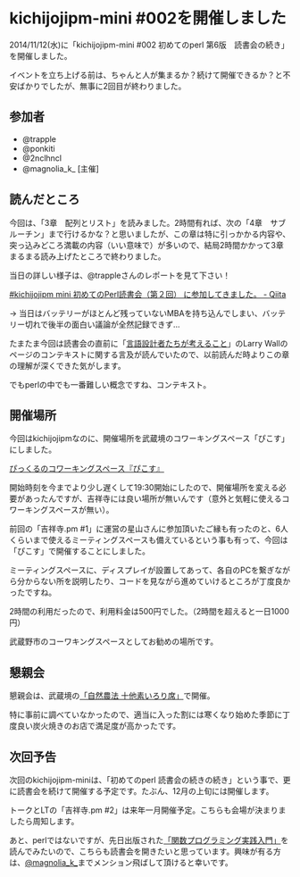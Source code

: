 # kichijojipm-mini #002を開催しました

2014/11/12(水)に「kichijojipm-mini #002 初めてのperl 第6版　読書会の続き」を開催しました。

イベントを立ち上げる前は、ちゃんと人が集まるか？続けて開催できるか？と不安ばかりでしたが、無事に2回目が終わりました。

## 参加者

* @trapple
* @ponkiti
* @2nclhncl
* @magnolia_k_ [主催]

## 読んだところ

今回は、「3章　配列とリスト」を読みました。2時間有れば、次の「4章　サブルーチン」まで行けるかな？と思いましたが、この章は特に引っかかる内容や、突っ込みどころ満載の内容（いい意味で）が多いので、結局2時間かかって3章まるまる読み上げたところで終わりました。

当日の詳しい様子は、@trappleさんのレポートを見て下さい！

[#kichijojipm mini 初めてのPerl読書会（第２回） に参加してきました。 - Qiita](http://qiita.com/trapple/items/66422579978e2d3f9efa)

-> 当日はバッテリーがほとんど残っていないMBAを持ち込んでしまい、バッテリー切れで後半の面白い議論が全然記録できず…

たまたま今回は読書会の直前に「[言語設計者たちが考えること](http://www.oreilly.co.jp/books/9784873114712/)」のLarry Wallのページのコンテキストに関する言及が読んでいたので、以前読んだ時よりこの章の理解が深くできた気がします。

でもperlの中でも一番難しい概念ですね、コンテキスト。

## 開催場所

今回はkichijojipmなのに、開催場所を武蔵境のコワーキングスペース「ぴこす」にしました。

[ぴっくるのコワーキングスペース『ぴこす』](http://picos.pickle.ne.jp)

開始時刻を今までより少し遅くして19:30開始にしたので、開催場所を変える必要があったんですが、吉祥寺には良い場所が無いんです（意外と気軽に使えるコワーキングスペースが無い）。

前回の「吉祥寺.pm #1」に運営の星山さんに参加頂いたご縁も有ったのと、6人くらいまで使えるミーティングスペースも備えているという事も有って、今回は「ぴこす」で開催することにしました。

ミーティングスペースに、ディスプレイが設置してあって、各自のPCを繋ぎながら分からない所を説明したり、コードを見ながら進めていけるところが丁度良かったですね。

2時間の利用だったので、利用料金は500円でした。（2時間を超えると一日1000円）

武蔵野市のコーワキングスペースとしてお勧めの場所です。

## 懇親会

懇親会は、武蔵境の[「自然農法 十他素いろり席」](http://r.gnavi.co.jp/e564400/)で開催。

特に事前に調べていなかったので、適当に入った割には寒くなり始めた季節に丁度良い炭火焼きのお店で満足度が高かったです。

## 次回予告

次回のkichijojipm-miniは、「初めてのperl 読書会の続きの続き」という事で、更に読書会を続けて開催する予定です。たぶん、12月の上旬には開催します。

トークとLTの「吉祥寺.pm #2」は来年一月開催予定。こちらも会場が決まりましたら周知します。

あと、perlではないですが、先日出版された[「関数プログラミング実践入門」](http://gihyo.jp/book/2014/978-4-7741-6926-2)を読んでみたいので、こちらも読書会を開きたいと思っています。興味が有る方は、[@magnolia_k_](https://twitter.com/magnolia_k_)までメンション飛ばして頂けると幸いです。

